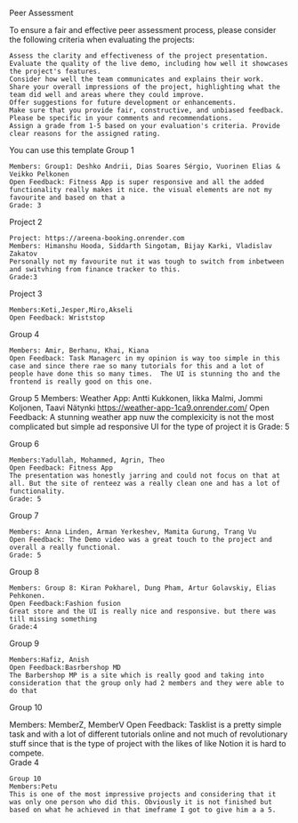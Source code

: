 Peer Assessment

To ensure a fair and effective peer assessment process, please consider the following criteria when evaluating the projects:

    Assess the clarity and effectiveness of the project presentation.
    Evaluate the quality of the live demo, including how well it showcases the project's features.
    Consider how well the team communicates and explains their work.
    Share your overall impressions of the project, highlighting what the team did well and areas where they could improve.
    Offer suggestions for future development or enhancements.
    Make sure that you provide fair, constructive, and unbiased feedback.
    Please be specific in your comments and recommendations.
    Assign a grade from 1-5 based on your evaluation's criteria. Provide clear reasons for the assigned rating.


You can use this template
Group 1

    Members: Group1: Deshko Andrii, Dias Soares Sérgio, Vuorinen Elias & Veikko Pelkonen
    Open Feedback: Fitness App is super responsive and all the added functionality really makes it nice. the visual elements are not my favourite and based on that a 
    Grade: 3

Project 2

    Project: https://areena-booking.onrender.com
    Members: Himanshu Hooda, Siddarth Singotam, Bijay Karki, Vladislav Zakatov
    Personally not my favourite nut it was tough to switch from inbetween and switvhing from finance tracker to this.
    Grade:3

Project 3

    Members:Keti,Jesper,Miro,Akseli 
    Open Feedback: Wriststop 

Group 4

    Members: Amir, Berhanu, Khai, Kiana
    Open Feedback: Task Managerc in my opinion is way too simple in this case and since there rae so many tutorials for this and a lot of people have done this so many times.  The UI is stunning tho and the frontend is really good on this one. 

Group 5
    Members:
    Weather App: Antti Kukkonen, Iikka Malmi, Jommi Koljonen, Taavi Nätynki  https://weather-app-1ca9.onrender.com/
    Open Feedback: A stunning weather app nuw the complexicity is not the most complicated but simple ad responsive UI for the type of project it is
    Grade: 5

Group 6

    Members:Yadullah, Mohammed, Agrin, Theo
    Open Feedback: Fitness App 
    The presentation was honestly jarring and could not focus on that at all. But the site of renteez was a really clean one and has a lot of functionality. 
    Grade: 5 

Group 7

    Members: Anna Linden, Arman Yerkeshev, Mamita Gurung, Trang Vu
    Open Feedback: The Demo video was a great touch to the project and overall a really functional. 
    Grade: 5

Group 8

    Members: Group 8: Kiran Pokharel, Dung Pham, Artur Golavskiy, Elias Pehkonen.
    Open Feedback:Fashion fusion
    Great store and the UI is really nice and responsive. but there was till missing something
    Grade:4 

Group 9 

    Members:Hafiz, Anish
    Open Feedback:Basrbershop MD
    The Barbershop MP is a site which is really good and taking into consideration that the group only had 2 members and they were able to do that

Group 10

  Members: MemberZ, MemberV
    Open Feedback: Tasklist is a pretty simple task and with a lot of different tutorials online and not much of revolutionary stuff since that is the type of project with the likes of like Notion it is hard to compete.  
    Grade 4



    Group 10
    Members:Petu 
    This is one of the most impressive projects and considering that it was only one person who did this. Obviously it is not finished but based on what he achieved in that imeframe I got to give him a a 5.
    
      